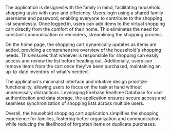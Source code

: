
The application is designed with the family in mind, facilitating household shopping tasks with ease and efficiency. Users login using a shared family username and password, enabling everyone to contribute to the shopping list seamlessly. Once logged in, users can add items to the virtual shopping cart directly from the comfort of their home. This eliminates the need for constant communication or reminders, streamlining the shopping process.

On the home page, the shopping cart dynamically updates as items are added, providing a comprehensive overview of the household's shopping needs. This ensures that whoever is responsible for shopping can easily access and review the list before heading out. Additionally, users can remove items from the cart once they've been purchased, maintaining an up-to-date inventory of what's needed.

The application's minimalist interface and intuitive design prioritize functionality, allowing users to focus on the task at hand without unnecessary distractions. Leveraging Firebase Realtime Database for user authentication and data storage, the application ensures secure access and seamless synchronization of shopping lists across multiple users.

Overall, the household shopping cart application simplifies the shopping experience for families, fostering better organization and communication while reducing the likelihood of forgotten items or duplicate purchases.
